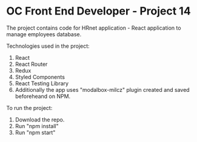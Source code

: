# OC Front End Developer - Project 14

The project contains code for HRnet application - React application to manage employees database.

Technologies used in the project:
1. React
2. React Router
3. Redux
4. Styled Components
5. React Testing Library
6. Additionally the app uses "modalbox-milcz" plugin created and saved beforeheand on NPM.

To run the project:
1. Download the repo.
2. Run "npm install"
3. Run "npm start"

